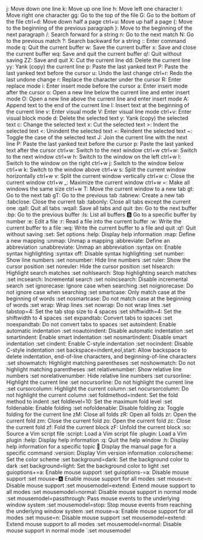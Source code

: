 j: Move down one line 
k: Move up one line
h: Move left one character 
l: Move right one character
gg: Go to the top of the file 
G: Go to the bottom of the file 
ctrl+d: Move down half a page
ctrl+u: Move up half a page 
{: Move to the beginning of the previous paragraph 
}: Move to the beginning of the next paragraph 
/: Search forward for a string
n: Go to the next match
N: Go to the previous match 
?: Search backward for a string 
:: Enter command mode 
q: Quit the current buffer 
w: Save the current buffer 
x: Save and close the current buffer
wq: Save and quit the current buffer
q!: Quit without saving
ZZ: Save and quit 
X: Cut the current line 
dd: Delete the current line 
yy: Yank (copy) the current line 
p: Paste the last yanked text
P: Paste the last yanked text before the cursor 
u: Undo the last change 
ctrl+r: Redo the last undone change 
r: Replace the character under the cursor 
R: Enter replace mode
i: Enter insert mode before the cursor 
a: Enter insert mode after the cursor 
o: Open a new line below the current line and enter insert mode 
O: Open a new line above the current line and enter insert mode 
A: Append text to the end of the current line
I: Insert text at the beginning of the current line 
v: Enter visual mode 
V: Enter visual line mode 
ctrl+v: Enter visual block mode 
d: Delete the selected text y: Yank (copy) the selected text c: Change the selected text x: Cut the selected text >: Indent the selected text <: Unindent the selected text =: Reindent the selected text ~: Toggle the case of the selected text J: Join the current line with the next line P: Paste the last yanked text before the cursor p: Paste the last yanked text after the cursor ctrl+w: Switch to the next window ctrl+w ctrl+w: Switch to the next window ctrl+w h: Switch to the window on the left ctrl+w l: Switch to the window on the right ctrl+w j: Switch to the window below ctrl+w k: Switch to the window above ctrl+w s: Split the current window horizontally ctrl+w v: Split the current window vertically ctrl+w c: Close the current window ctrl+w _: Maximize the current window ctrl+w =: Make all windows the same size ctrl+w T: Move the current window to a new tab gt: Go to the next tab gT: Go to the previous tab :tabnew: Create a new tab :tabclose: Close the current tab :tabonly: Close all tabs except the current one :qall: Quit all tabs :wqall: Save all tabs and quit :bn: Go to the next buffer :bp: Go to the previous buffer :ls: List all buffers :b: Go to a specific buffer by number :e: Edit a file :r: Read a file into the current buffer :w: Write the current buffer to a file :wq: Write the current buffer to a file and quit :q!: Quit without saving :set: Set options :help: Display help information :map: Define a new mapping :unmap: Unmap a mapping :abbreviate: Define an abbreviation :unabbreviate: Unmap an abbreviation :syntax on: Enable syntax highlighting :syntax off: Disable syntax highlighting :set number: Show line numbers :set nonumber: Hide line numbers :set ruler: Show the cursor position :set noreuler: Hide the cursor position :set hlsearch: Highlight search matches :set nohlsearch: Stop highlighting search matches :set incsearch: Incremental search :set noincsearch: Disable incremental search :set ignorecase: Ignore case when searching :set noignorecase: Do not ignore case when searching :set smartcase: Only match case at the beginning of words :set nosmartcase: Do not match case at the beginning of words :set wrap: Wrap lines :set nowrap: Do not wrap lines :set tabstop=4: Set the tab stop size to 4 spaces :set shiftwidth=4: Set the shiftwidth to 4 spaces :set expandtab: Convert tabs to spaces :set noexpandtab: Do not convert tabs to spaces :set autoindent: Enable automatic indentation :set noautoindent: Disable automatic indentation :set smartindent: Enable smart indentation :set nosmartindent: Disable smart indentation :set cindent: Enable C-style indentation :set nocindent: Disable C-style indentation :set backspace=indent,eol,start: Allow backspace to delete indentation, end-of-line characters, and beginning-of-line characters :set showmatch: Highlight matching parentheses :set noshowmatch: Do not highlight matching parentheses :set relativenumber: Show relative line numbers :set norelativenumber: Hide relative line numbers :set cursorline: Highlight the current line :set nocursorline: Do not highlight the current line :set cursorcolumn: Highlight the current column :set nocursorcolumn: Do not highlight the current column :set foldmethod=indent: Set the fold method to indent :set foldlevel=10: Set the maximum fold level :set foldenable: Enable folding :set nofoldenable: Disable folding za: Toggle folding for the current line zM: Close all folds zR: Open all folds zr: Open the current fold zm: Close the current fold zo: Open the current fold zc: Close the current fold zf: Fold the current block zF: Unfold the current block :so: Source a Vim script file :script: Load a Vim script file :plugin: Load a Vim plugin :help: Display help information :q: Quit the help window :h: Display help information for a specific topic :man: Display the manual page for a specific command :version: Display Vim version information :colorscheme: Set the color scheme :set background=dark: Set the background color to dark :set background=light: Set the background color to light :set guioptions+=a: Enable mouse support :set guioptions-=a: Disable mouse support :set mouse=:a: Enable mouse support for all modes :set mouse=n: Disable mouse support :set mousemodel=extend: Extend mouse support to all modes :set mousemodel=normal: Disable mouse support in normal mode :set mousemodel=passthrough: Pass mouse events to the underlying window system :set mousemodel=stop: Stop mouse events from reaching the underlying window system :set mouse=a: Enable mouse support for all modes :set mouse=n: Disable mouse support :set mousemodel=extend: Extend mouse support to all modes :set mousemodel=normal: Disable mouse support in normal mode `:set mousemodel